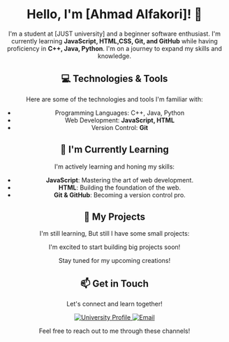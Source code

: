 <h1 align="center">Hello, I'm [Ahmad Alfakori]! 👋</h1>

<p align="center">I'm a student at [JUST university] and a beginner software enthusiast. I'm currently learning <strong>JavaScript, HTML,CSS, Git, and GitHub</strong> while having proficiency in <strong>C++, Java, Python</strong>. I'm on a journey to expand my skills and knowledge.</p>

<h2 align="center">💻 Technologies & Tools</h2>

<p align="center">Here are some of the technologies and tools I'm familiar with:</p>

<ul align="center">
  <li>Programming Languages: C++, Java, Python</li>
  <li>Web Development: <strong>JavaScript, HTML</strong></li>
  <li>Version Control: <strong>Git</strong></li>
</ul>

<h2 align="center">🌱 I'm Currently Learning</h2>

<p align="center">I'm actively learning and honing my skills:</p>

<ul align="center">
  <li><strong>JavaScript</strong>: Mastering the art of web development.</li>
  <li><strong>HTML</strong>: Building the foundation of the web.</li>
  <li><strong>Git & GitHub</strong>: Becoming a version control pro.</li>
</ul>

<h2 align="center">🚀 My Projects</h2>
<p align="center">I'm still learning, But still I have some small projects:</p>


<p align="center">I'm excited to start building big projects soon!</p>

<p align="center">Stay tuned for my upcoming creations!</p>

<h2 align="center">📫 Get in Touch</h2>

<p align="center">Let's connect and learn together!</p>

<p align="center">
  <a href="[[Your University Profile URL](https://www.just.edu.jo/Pages/Default.aspx)]">
    <img src="https://img.shields.io/badge/University-Profile-blue?style=for-the-badge" alt="University Profile">
  </a>
  <a href="mailto:[ahmadjkff1@gmail.com]">
    <img src="https://img.shields.io/badge/Email-Contact-red?style=for-the-badge&logo=gmail" alt="Email">
  </a>
</p>

<p align="center">Feel free to reach out to me through these channels!</p>
